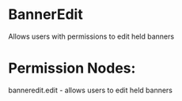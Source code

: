 # BannerEdit
Allows users with permissions to edit held banners

# Permission Nodes:

banneredit.edit - allows users to edit held banners
